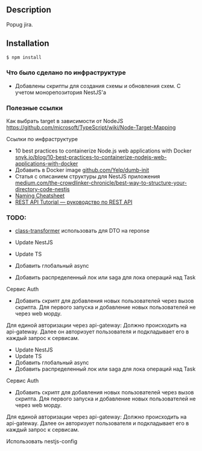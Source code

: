## Description

Popug jira.

## Installation

```bash
$ npm install
```

### Что было сделано по инфраструктуре

- Добавлены скрипты для создания схемы и обновления схем. С учетом монорепозитория NestJS'а

### Полезные ссылки

Как выбрать target в зависимости от NodeJS https://github.com/microsoft/TypeScript/wiki/Node-Target-Mapping

Ссылки по инфраструктуре

- 10 best practices to containerize Node.js web applications with
  Docker [snyk.io/blog/10-best-practices-to-containerize-nodejs-web-applications-with-docker](https://snyk.io/blog/10-best-practices-to-containerize-nodejs-web-applications-with-docker/)
- Добавить в Docker image [github.com/Yelp/dumb-init](https://github.com/Yelp/dumb-init)
- Статья с описанием структуры для NestJS
  приложения [medium.com/the-crowdlinker-chronicle/best-way-to-structure-your-directory-code-nestjs](https://medium.com/the-crowdlinker-chronicle/best-way-to-structure-your-directory-code-nestjs-a06c7a641401)
- [Naming Cheatsheet](https://github.com/kettanaito/naming-cheatsheet#naming-functions)
- [REST API Tutorial — руководство по REST API](https://restapitutorial.ru)


### TODO:
- [class-transformer](https://github.com/typestack/class-transformer) использовать для DTO на reponse

- Update NestJS
- Update TS
- Добавить глобальный async
- Добавить распределенный лок или saga для лока операций над Task

Сервис Auth
- Добавить скрипт для добавления новых пользователей через вызов скрипта. Для первого запуска и добавление новых пользователей не через web морду.

Для единой авторизации через api-gateway:
Должно происходить на api-gateway. Далее он авторизует пользователя и подкладывает его в каждый запрос к сервисам.

- Update NestJS
- Update TS
- Добавить глобальный async
- Добавить распределенный лок или saga для лока операций над Task

Сервис Auth
- Добавить скрипт для добавления новых пользователей через вызов скрипта. Для первого запуска и добавление новых пользователей не через web морду.

Для единой авторизации через api-gateway:
Должно происходить на api-gateway. Далее он авторизует пользователя и подкладывает его в каждый запрос к сервисам.

Использовать nestjs-config
